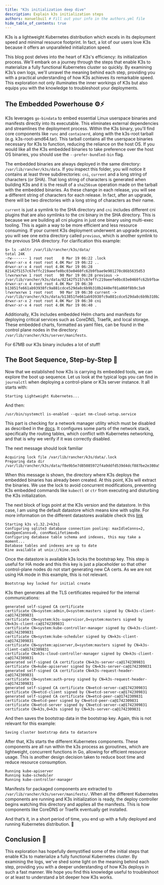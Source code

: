 ```yaml
---
title: "K3s initialization deep dive"
description: Explain k3s initialization steps
authors: manuelbuil # Fill out your info in the authors.yml file
hide_table_of_contents: true
---
```

K3s is a lightweight Kubernetes distribution which excels in its deployment speed and minimal resource footprint. In fact, a lot of our users love K3s because it offers an unparalleled initialization speed.

<!-- truncate -->
This blog post delves into the heart of K3s's efficiency: its initialization process. We'll embark on a journey through the steps that enable K3s to materialize a fully functional Kubernetes cluster so quickly. By examining K3s’s own logs, we'll unravel the meaning behind each step, providing you with a practical understanding of how K3s achieves its remarkable speed. This exploration not only illuminates the inner workings of K3s but also equips you with the knowledge to troubleshoot your deployments.

## The Embedded Powerhouse ⚙️⚡
K3s leverages `go-bindata` to embed essential Linux userspace binaries and manifests directly into its executable. This eliminates external dependencies and streamlines the deployment process. Within the K3s binary, you'll find core components like `runc` and `containerd`, along with the k3s-root tarball (e.g. k3s-root-amd64.tar). This tarball contains all the userspace binaries necessary for K3s to function, reducing the reliance on the host OS. If you would like all the K3s embedded binaries to take preference over the host OS binaries, you should use the `--prefer-bundled-bin` flag.

The embedded binaries are always deployed in the same directory: `/var/lib/rancher/k3s/data`. If you inspect this folder, you will notice it contains at least three subdirectories: `cni`, `current` and a long string of characters (or SHA). That long string of characters is generated when building K3s and it is the result of a `sha256sum` operation made on the tarball with the embedded binaries. As these change in each release, you will see a different string of characters for each release. In fact, after an upgrade, there will be two directories with a long string of characters as their name.

`current` is just a symlink to the SHA directory and `cni` includes different cni plugins that are also symlinks to the cni binary in the SHA directory. This is because we are building all cni plugins in just one binary using multi-exec tooling. This is again a way to be more efficient and less resource consuming. If your current K3s deployment underwent an upgrade process, you will see one extra directory called `previous`, which is another symlink to the previous SHA directory. For clarification this example:

```
$> ls -ahltr /var/lib/rancher/k3s/data/
total 24K
-rw------- 1 root root    0 Mar 19 06:22 .lock
drwxr-xr-x 4 root root 4.0K Mar 19 06:22 ..
drwxr-xr-x 4 root root 4.0K Mar 19 06:28 82142f5157c67effc219aeefe0bc03e0460fc62b9fbae9e901270c86b5635d53
lrwxrwxrwx 1 root root   90 Mar 19 06:28 previous -> /var/lib/rancher/k3s/data/82142f5157c67effc219aeefe0bc03e0460fc62b9fbae9e901270c86b5635d53
drwxr-xr-x 4 root root 4.0K Mar 19 06:30 b13851fe661ab93938fc9a881cdce529da8c6b9b310b2440ef01a860f8b9c3a9
lrwxrwxrwx 1 root root   90 Mar 19 06:30 current -> /var/lib/rancher/k3s/data/b13851fe661ab93938fc9a881cdce529da8c6b9b310b2440ef01a860f8b9c3a9
drwxr-xr-x 2 root root 4.0K Mar 19 06:30 cni
drwxr-xr-x 4 root root 4.0K Mar 19 06:40 .
```

Additionally, K3s includes embedded Helm charts and manifests for deploying critical services such as CoreDNS, Traefik, and local storage. These embedded charts, formatted as yaml files, can be found in the control plane nodes in the directory: `/var/lib/rancher/k3s/server/manifests`.

For 67MB our K3s binary includes a lot of stuff!


## The Boot Sequence, Step-by-Step 👣
Now that we established how K3s is carrying its embedded tools, we can explore the boot up sequence. Let us look at the typical logs you can find in `journalctl` when deploying a control-plane or K3s server instance. It all starts with:

```
Starting Lightweight Kubernetes...
```

And then:

```
/usr/bin/systemctl is-enabled --quiet nm-cloud-setup.service
```

This part is checking for a network manager utility which must be disabled as described in the [docs](https://docs.k3s.io/installation/requirements?_highlight=nm&_highlight=cloud&_highlight=setup.service&os=rhel#operating-systems). It configures some parts of the network stack, specifically the routing tables, which conflict with Kubernetes networking, and that is why we verify if it was correctly disabled.

The next message should look familiar

```
Acquiring lock file /var/lib/rancher/k3s/data/.lock
Preparing data dir /var/lib/rancher/k3s/data/f8e9b5e7d85085972f4a9ddfd539d4dcf887be2e380a55f415c93cac5516dad5
```

When this message is shown, the directory where K3s deploys the embedded binaries has already been created. At this point, K3s will extract the binaries. We use the lock to avoid concurrent modifications, preventing K3s embedded commands like `kubectl` or `ctr` from executing and disturbing the K3s initialization.

The next block of logs point at the K3s version and the datastore. In this case, I am using the default datastore which means kine with sqlite. For more information on the different datastores available check this [link](https://docs.k3s.io/datastore)

```
Starting k3s v1.32.2+k3s1
Configuring sqlite3 database connection pooling: maxIdleConns=2, maxOpenConns=0, connMaxLifetime=0s
Configuring database table schema and indexes, this may take a moment...
Database tables and indexes are up to date
Kine available at unix://kine.sock
```

Once the datastore is available k3s locks the bootstrap key. This step is useful for HA mode and this this key is just a placeholder so that other control-plane nodes do not start generating new CA certs. As we are not using HA mode in this example, this is not relevant.

```
Bootstrap key locked for initial create
```

K3s then generates all the TLS certificates required for the internal communications:

```
generated self-signed CA certificate
certificate CN=system:admin,O=system:masters signed by CN=k3s-client-ca@1742309831
certificate CN=system:k3s-supervisor,O=system:masters signed by CN=k3s-client-ca@1742309831
certificate CN=system:kube-controller-manager signed by CN=k3s-client-ca@1742309831
certificate CN=system:kube-scheduler signed by CN=k3s-client-ca@1742309831
certificate CN=system:apiserver,O=system:masters signed by CN=k3s-client-ca@1742309831
certificate CN=k3s-cloud-controller-manager signed by CN=k3s-client-ca@1742309831
generated self-signed CA certificate CN=k3s-server-ca@1742309831
certificate CN=kube-apiserver signed by CN=k3s-server-ca@1742309831
generated self-signed CA certificate CN=k3s-request-header-ca@1742309831
certificate CN=system:auth-proxy signed by CN=k3s-request-header-ca@1742309831
generated self-signed CA certificate CN=etcd-server-ca@1742309831
certificate CN=etcd-client signed by CN=etcd-server-ca@1742309831
generated self-signed CA certificate CN=etcd-peer-ca@1742309831
certificate CN=etcd-peer signed by CN=etcd-peer-ca@1742309831
certificate CN=etcd-server signed by CN=etcd-server-ca@1742309831
certificate CN=k3s,O=k3s signed by CN=k3s-server-ca@1742309831
```

And then saves the bootstrap data in the bootstrap key. Again, this is not relevant for this example:

```
Saving cluster bootstrap data to datastore
```

After that, K3s starts the different Kubernetes components. These components are all run within the k3s process as goroutines, which are lightweight, concurrent functions in Go, allowing for efficient resource usage. This is another design decision taken to reduce boot time and reduce resource consumption.

```
Running kube-apiserver
Running kube-scheduler
Running kube-controller-manager
```

Manifests for packaged components are extracted to `/var/lib/rancher/k3s/server/manifests/`. When all the different Kubernetes components are running and K3s initialization is ready, the deploy controller begins watching this directory and applies all the manifests. This is how components like CoreDNS or Traefik eventually get installed.

And that’s it, in a short period of time, you end up with a fully deployed and running Kubernetes distribution. 🎉

## Conclusion 🏁

This exploration has hopefully demystified some of the initial steps that enable K3s to materialize a fully functional Kubernetes cluster. By examining the logs, we've shed some light on the meaning behind each step, providing you with a deeper understanding of how K3s deploys in such a fast manner. We hope you find this knowledge useful to troubleshoot or at least to understand a bit deeper how K3s works.
